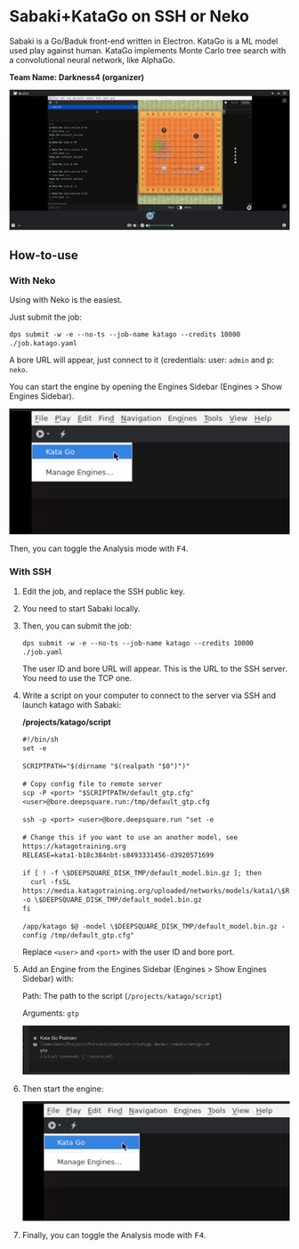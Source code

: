 # Sabaki+KataGo on SSH or Neko

Sabaki is a Go/Baduk front-end written in Electron. KataGo is a ML model used play against human. KataGo implements Monte Carlo tree search with a convolutional neural network, like AlphaGo.

**Team Name: Darkness4 (organizer)**

![image-20231216180752422](./README.assets/image-20231216180752422.png)

## How-to-use

### With Neko

Using with Neko is the easiest.

Just submit the job:

```shell
dps submit -w -e --no-ts --job-name katago --credits 10000 ./job.katago.yaml
```

A bore URL will appear, just connect to it (credentials: user: `admin` and p: `neko`.

You can start the engine by opening the Engines Sidebar (Engines > Show Engines Sidebar).

![image-20231216170403046](./README.assets/image-20231216170403046.png)

Then, you can toggle the Analysis mode with <kbd>F4</kbd>.

### With SSH

1. Edit the job, and replace the SSH public key.

2. You need to start Sabaki locally.

3. Then, you can submit the job:

   ```shell
   dps submit -w -e --no-ts --job-name katago --credits 10000 ./job.yaml
   ```

   The user ID and bore URL will appear. This is the URL to the SSH server. You need to use the TCP one.

4. Write a script on your computer to connect to the server via SSH and launch katago with Sabaki:

   **/projects/katago/script**

   ```shell
   #!/bin/sh
   set -e
   
   SCRIPTPATH="$(dirname "$(realpath "$0")")"
   
   # Copy config file to remote server
   scp -P <port> "$SCRIPTPATH/default_gtp.cfg" <user>@bore.deepsquare.run:/tmp/default_gtp.cfg
   
   ssh -p <port> <user>@bore.deepsquare.run "set -e
   
   # Change this if you want to use an another model, see https://katagotraining.org
   RELEASE=kata1-b18c384nbt-s8493331456-d3920571699
   
   if [ ! -f \$DEEPSQUARE_DISK_TMP/default_model.bin.gz ]; then
     curl -fsSL https://media.katagotraining.org/uploaded/networks/models/kata1/\$RELEASE.bin.gz -o \$DEEPSQUARE_DISK_TMP/default_model.bin.gz
   fi
   
   /app/katago $@ -model \$DEEPSQUARE_DISK_TMP/default_model.bin.gz -config /tmp/default_gtp.cfg"
   
   ```

   Replace `<user>` and `<port>` with the user ID and bore port.

5. Add an Engine from the Engines Sidebar (Engines > Show Engines Sidebar) with:

   Path: The path to the script (`/projects/katago/script`)

   Arguments: `gtp`

   ![image-20231216172443905](./README.assets/image-20231216172443905.png)

6. Then start the engine:

   ![image-20231216170403046](./README.assets/image-20231216170403046.png)

7. Finally, you can toggle the Analysis mode with <kbd>F4</kbd>.
